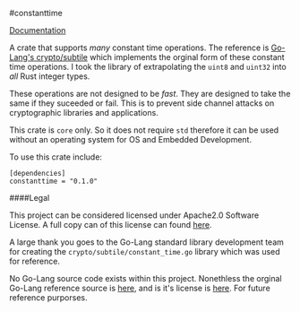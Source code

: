 #constanttime

[Documentation](https://valarauca.github.io/consistenttime/consistenttime/index.html)

A crate that supports _many_ constant time operations. The reference is [Go-Lang's crypto/subtile](https://golang.org/src/crypto/subtle/constant_time.go)
which implements the orginal form of these constant time operations. I took the library of extrapolating the `uint8` and `uint32` into _all_ Rust
integer types.

These operations are not designed to be _fast_. They are designed to take the same if they suceeded or fail. This is to prevent side channel attacks on cryptographic libraries and applications.

This crate is `core` only. So it does not require `std` therefore it can be
used without an operating system for OS and Embedded Development. 

To use this crate include:

```
[dependencies]
constanttime = "0.1.0"
```

####Legal

This project can be considered licensed under Apache2.0 Software License.
A full copy can of this license can found [here](https://www.apache.org/licenses/LICENSE-2.0). 

A large thank you goes to the Go-Lang standard library development team for
creating the `crypto/subtile/constant_time.go` library which was used for
reference.

No Go-Lang source code exists within this project.
Nonethless the orginal Go-Lang reference source is [here](https://golang.org/src/crypto/subtle/constant_time.go),
and is it's license is [here](https://golang.org/LICENSE). For future
reference purporses. 

